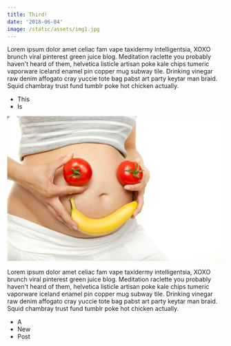 ```yaml
---
title: Third!
date: '2018-06-04'
image: /static/assets/img1.jpg
---
```

Lorem ipsum dolor amet celiac fam vape taxidermy intelligentsia, XOXO brunch viral pinterest green juice blog. Meditation raclette you probably haven't heard of them, helvetica listicle artisan poke kale chips tumeric vaporware iceland enamel pin copper mug subway tile. <!---- end ----> Drinking vinegar raw denim affogato cray yuccie tote bag pabst art party keytar man braid. Squid chambray trust fund tumblr poke hot chicken actually.

* This
* Is

![](/static/assets/1105_untitled_827.jpg)

Lorem ipsum dolor amet celiac fam vape taxidermy intelligentsia, XOXO brunch viral pinterest green juice blog. Meditation raclette you probably haven't heard of them, helvetica listicle artisan poke kale chips tumeric vaporware iceland enamel pin copper mug subway tile. Drinking vinegar raw denim affogato cray yuccie tote bag pabst art party keytar man braid. Squid chambray trust fund tumblr poke hot chicken actually.

* A
* New
* Post
